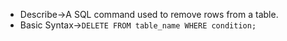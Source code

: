 - Describe→A SQL command used to remove rows from a table.
- Basic Syntax→`DELETE FROM table_name WHERE condition;`
